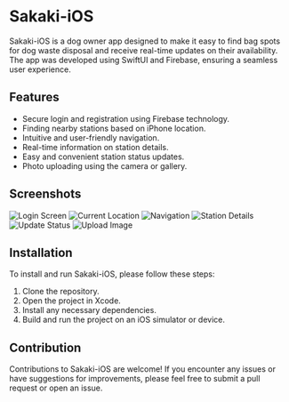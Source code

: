 # Sakaki-iOS

Sakaki-iOS is a dog owner app designed to make it easy to find bag spots for dog waste disposal and receive real-time updates on their availability. The app was developed using SwiftUI and Firebase, ensuring a seamless user experience.

## Features

- Secure login and registration using Firebase technology.
- Finding nearby stations based on iPhone location.
- Intuitive and user-friendly navigation.
- Real-time information on station details.
- Easy and convenient station status updates.
- Photo uploading using the camera or gallery.

## Screenshots

![Login Screen](https://github.com/LiranFain22/Sakaki-iOS/blob/main/Sakaki/Photos/LoginScreen.png)
![Current Location](https://github.com/LiranFain22/Sakaki-iOS/blob/main/Sakaki/Photos/CurrentLocation.png)
![Navigation](https://github.com/LiranFain22/Sakaki-iOS/blob/main/Sakaki/Photos/Navigation.png)
![Station Details](https://github.com/LiranFain22/Sakaki-iOS/blob/main/Sakaki/Photos/BinDetails.png)
![Update Status](https://github.com/LiranFain22/Sakaki-iOS/blob/main/Sakaki/Photos/Update%20Status.png)
![Upload Image](https://github.com/LiranFain22/Sakaki-iOS/blob/main/Sakaki/Photos/Upload%20Image.png)

## Installation

To install and run Sakaki-iOS, please follow these steps:

1. Clone the repository.
2. Open the project in Xcode.
3. Install any necessary dependencies.
4. Build and run the project on an iOS simulator or device.

## Contribution

Contributions to Sakaki-iOS are welcome! If you encounter any issues or have suggestions for improvements, please feel free to submit a pull request or open an issue.
